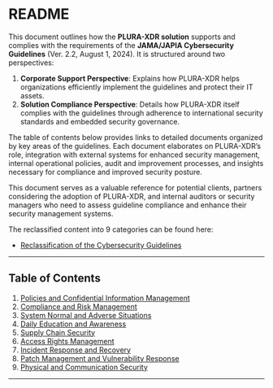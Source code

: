 # README

This document outlines how the **PLURA-XDR solution** supports and complies with the requirements of the **JAMA/JAPIA Cybersecurity Guidelines** (Ver. 2.2, August 1, 2024). It is structured around two perspectives:  

1. **Corporate Support Perspective**: Explains how PLURA-XDR helps organizations efficiently implement the guidelines and protect their IT assets.  
2. **Solution Compliance Perspective**: Details how PLURA-XDR itself complies with the guidelines through adherence to international security standards and embedded security governance.

The table of contents below provides links to detailed documents organized by key areas of the guidelines. Each document elaborates on PLURA-XDR’s role, integration with external systems for enhanced security management, internal operational policies, audit and improvement processes, and insights necessary for compliance and improved security posture.

This document serves as a valuable reference for potential clients, partners considering the adoption of PLURA-XDR, and internal auditors or security managers who need to assess guideline compliance and enhance their security management systems.

The reclassified content into 9 categories can be found here:  
  - [Reclassification of the Cybersecurity Guidelines](cybersecurity_guidelines.md)

---

## Table of Contents

1. [Policies and Confidential Information Management](https://github.com/qubitsec/plura/blob/main/compliance/jama_japia/v2.2/en/content/1_policies_and_confidential_information_management.md)  
2. [Compliance and Risk Management](https://github.com/qubitsec/plura/blob/main/compliance/jama_japia/v2.2/en/content/2_compliance_and_risk_management.md)  
3. [System Normal and Adverse Situations](https://github.com/qubitsec/plura/blob/main/compliance/jama_japia/v2.2/en/content/3_system_normal_and_adverse_situations.md)  
4. [Daily Education and Awareness](https://github.com/qubitsec/plura/blob/main/compliance/jama_japia/v2.2/en/content/4_daily_education_and_awareness.md)  
5. [Supply Chain Security](https://github.com/qubitsec/plura/blob/main/compliance/jama_japia/v2.2/en/content/5_supply_chain_security.md)  
6. [Access Rights Management](https://github.com/qubitsec/plura/blob/main/compliance/jama_japia/v2.2/en/content/6_access_rights_management.md)  
7. [Incident Response and Recovery](https://github.com/qubitsec/plura/blob/main/compliance/jama_japia/v2.2/en/content/7_incident_response_and_recovery.md)  
8. [Patch Management and Vulnerability Response](https://github.com/qubitsec/plura/blob/main/compliance/jama_japia/v2.2/en/content/8_patch_management_and_vulnerability_response.md)  
9. [Physical and Communication Security](https://github.com/qubitsec/plura/blob/main/compliance/jama_japia/v2.2/en/content/9_physical_and_communication_security.md)

--- 
